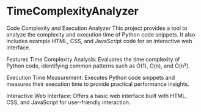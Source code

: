 # TimeComplexityAnalyzer 
Code Complexity and Execution Analyzer
This project provides a tool to analyze the complexity and execution time of Python code snippets. It also includes example HTML, CSS, and JavaScript code for an interactive web interface.

Features
Time Complexity Analysis: Evaluates the time complexity of Python code, identifying common patterns such as O(1), O(n), and O(n²).

Execution Time Measurement: Executes Python code snippets and measures their execution time to provide practical performance insights.

Interactive Web Interface: Offers a basic web interface built with HTML, CSS, and JavaScript for user-friendly interaction.

